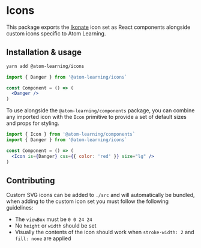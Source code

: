 # Icons

This package exports the [Ikonate](https://ikonate.com/) icon set as React components alongside custom icons specific to Atom Learning.

## Installation & usage

```bash
yarn add @atom-learning/icons
```

```jsx
import { Danger } from '@atom-learning/icons`

const Component = () => (
  <Danger />
)
```

To use alongside the `@atom-learning/components` package, you can combine any imported icon with the `Icon` primitive to provide a set of default sizes and props for styling.

```jsx
import { Icon } from '@atom-learning/components`
import { Danger } from '@atom-learning/icons`

const Component = () => (
  <Icon is={Danger} css={{ color: 'red' }} size="lg" />
)
```

## Contributing

Custom SVG icons can be added to `./src` and will automatically be bundled, when adding to the custom icon set you must follow the following guidelines:

- The `viewBox` must be `0 0 24 24`
- No `height` or `width` should be set
- Visually the contents of the icon should work when `stroke-width: 2` and `fill: none` are applied

